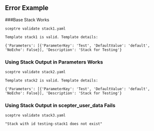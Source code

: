 ## Error Example

###Base Stack Works

`sceptre validate stack1.yaml`
```
Template stack1 is valid. Template details:

{'Parameters': [{'ParameterKey': 'Test', 'DefaultValue': 'default', 'NoEcho': False}], 'Description': 'Stack for Testing'}
```

### Using Stack Output in Parameters Works

`sceptre validate stack2.yaml`
```
Template stack2 is valid. Template details:

{'Parameters': [{'ParameterKey': 'Test', 'DefaultValue': 'default', 'NoEcho': False}], 'Description': 'Stack for Testing'}
```

### Using Stack Output in scepter_user_data Fails

`sceptre validate stack3.yaml`
```
"Stack with id testing-stack1 does not exist"
```
